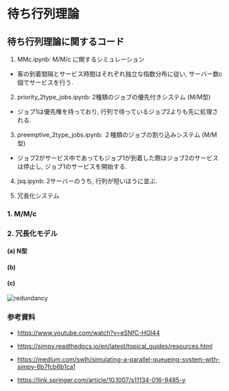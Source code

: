 # 待ち行列理論

## 待ち行列理論に関するコード
1. MMc.ipynb:  M/M/c に関するシミュレーション
- 客の到着間隔とサービス時間はそれぞれ独立な指数分布に従い, サーバー数c個でサービスを行う.

2. priority_2type_jobs.ipynb: 2種類のジョブの優先付きシステム (M/M型)
- ジョブ1は優先権を持っており, 行列で待っているジョブ2よりも先に処理される.

3. preemptive_2type_jobs.ipynb: ２種類のジョブの割り込みシステム (M/M型)
- ジョブ2がサービス中であってもジョブ1が到着した際はジョブ2のサービスは停止し, ジョブ1のサービスを開始する.

4. jsq.ipynb: 2サーバーのうち, 行列が短いほうに並ぶ.

5. 冗長化システム

### 1. M/M/c


### 2. 冗長化モデル
#### (a) N型

#### (b)

#### (c)

![redundancy](https://user-images.githubusercontent.com/78849474/152199948-30e9cd91-7e6d-4de3-9487-99f09201dfcc.png)


### 参考資料
- https://www.youtube.com/watch?v=eSNfC-HOl44

- https://simpy.readthedocs.io/en/latest/topical_guides/resources.html

- https://medium.com/swlh/simulating-a-parallel-queueing-system-with-simpy-6b7fcb6b1ca1

- https://link.springer.com/article/10.1007/s11134-016-9485-y
